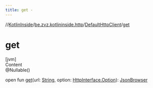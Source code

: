 ```yaml
---
title: get -
---
```

//[KotlinInside](../../index.md)/[be.zvz.kotlininside.http](../index.md)/[DefaultHttpClient](index.md)/[get](get.md)



# get  
[jvm]  
Content  
@Nullable()  
  
open fun [get](get.md)(url: [String](https://docs.oracle.com/javase/7/docs/api/java/lang/String.html), option: [HttpInterface.Option](../-http-interface/-option/index.md)): [JsonBrowser](../../be.zvz.kotlininside.json/-json-browser/index.md)  



